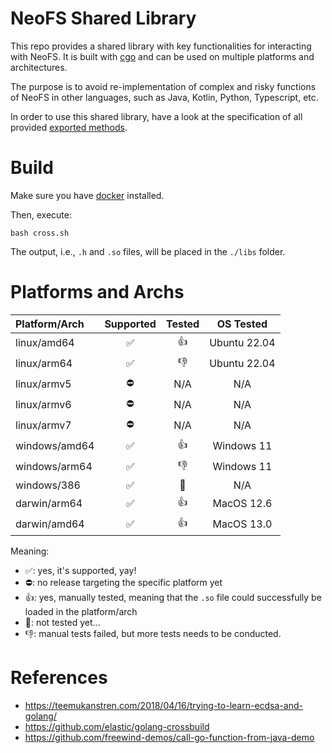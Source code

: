 # NeoFS Shared Library

This repo provides a shared library with key functionalities for interacting with NeoFS. It is built
with [cgo](https://go.dev/blog/cgo) and can be used on multiple platforms and architectures.

The purpose is to avoid re-implementation of complex and risky functions of NeoFS in other
languages, such as Java, Kotlin, Python, Typescript, etc.

In order to use this shared library, have a look at the specification of all
provided [exported methods](./EXPORTED_METHODS.md).

# Build

Make sure you have [docker](https://docker.com) installed.

Then, execute:

```shell
bash cross.sh
```

The output, i.e., `.h` and `.so` files, will be placed in the `./libs` folder.

# Platforms and Archs

| Platform/Arch | Supported | Tested |  OS Tested   |
|:--------------|:---------:|:------:|:------------:|
| linux/amd64   |     ✅     |   👍   | Ubuntu 22.04 |
| linux/arm64   |     ✅     |   👎   | Ubuntu 22.04 |
| linux/armv5   |     ⛔     |  N/A   |     N/A      |
| linux/armv6   |     ⛔     |  N/A   |     N/A      |
| linux/armv7   |     ⛔     |  N/A   |     N/A      |
| windows/amd64 |     ✅     |   👍   |  Windows 11  |
| windows/arm64 |     ✅     |   👎   |  Windows 11  |
| windows/386   |     ✅     |   🫣   |     N/A      |
| darwin/arm64  |     ✅     |   👍   |  MacOS 12.6  |
| darwin/amd64  |     ✅     |   👍   |  MacOS 13.0  |

Meaning:

* ✅: yes, it's supported, yay!
* ⛔: no release targeting the specific platform yet
* 👍: yes, manually tested, meaning that the `.so` file could successfully be loaded in the
  platform/arch
* 🫣: not tested yet...
* 👎: manual tests failed, but more tests needs to be conducted.

# References

* https://teemukanstren.com/2018/04/16/trying-to-learn-ecdsa-and-golang/
* https://github.com/elastic/golang-crossbuild
* https://github.com/freewind-demos/call-go-function-from-java-demo